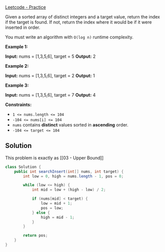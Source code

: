 [Leetcode - Practice](https://leetcode.com/problems/search-insert-position/description/)

Given a sorted array of distinct integers and a target value, return the index if the target is found. If not, return the index where it would be if it were inserted in order.

You must write an algorithm with `O(log n)` runtime complexity.

**Example 1:**

**Input:** nums = [1,3,5,6], target = 5
**Output:** 2

**Example 2:**

**Input:** nums = [1,3,5,6], target = 2
**Output:** 1

**Example 3:**

**Input:** nums = [1,3,5,6], target = 7
**Output:** 4

**Constraints:**

- `1 <= nums.length <= 104`
- `-104 <= nums[i] <= 104`
- `nums` contains **distinct** values sorted in **ascending** order.
- `-104 <= target <= 104`

## Solution

This problem is exactly as [[03 - Upper Bound]]


```java
class Solution {
    public int searchInsert(int[] nums, int target) {
        int low = 0, high = nums.length - 1, pos = 0;

        while (low <= high) {
            int mid = low + (high - low) / 2;

            if (nums[mid] < target) {
                low = mid + 1;
                pos = low;
            } else {
                high = mid - 1;
            }
        }

        return pos;
    }
}
```
